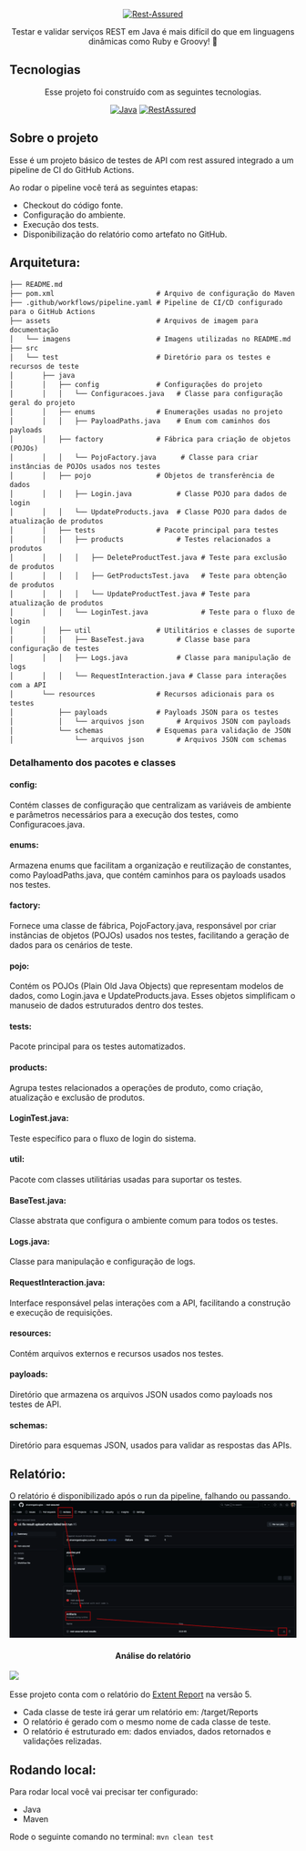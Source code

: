<p align="center">
  <a href="https://unform.dev">
    <img src="https://encrypted-tbn0.gstatic.com/images?q=tbn:ANd9GcTx2BoZf-nQXK6CNdeFsXyl590aWMnnd_x3og&s" alt="Rest-Assured" />
  </a>
</p>

<p align="center">Testar e validar serviços REST em Java é mais difícil do que em linguagens dinâmicas como Ruby e Groovy! 🚀</p>

## Tecnologias
<div align="center">

Esse projeto foi construído com as seguintes tecnologias.

[![Java](https://img.shields.io/badge/Java-8.x.x-blue?style=for-the-badge&logo=Java&color=red)](https://www.oracle.com/br/java/technologies/javase/jdk11-archive-downloads.html)<space><space>
[![RestAssured](https://img.shields.io/badge/Rest_Assured-5.3.0-blue?style=for-the-badge&logo=&color=greenm)](https://rest-assured.io/)<space><space>


</div>

## Sobre o projeto

Esse é um projeto básico de testes de API com rest assured integrado a um pipeline de CI do GitHub Actions.

Ao rodar o pipeline você terá as seguintes etapas:
- Checkout do código fonte.
- Configuração do ambiente.
- Execução dos tests.
- Disponibilização do relatório como artefato no GitHub.

## Arquitetura:

```
├── README.md
├── pom.xml                         # Arquivo de configuração do Maven
├── .github/workflows/pipeline.yaml # Pipeline de CI/CD configurado para o GitHub Actions
├── assets                          # Arquivos de imagem para documentação
│   └── imagens                     # Imagens utilizadas no README.md
├── src
│   └── test                        # Diretório para os testes e recursos de teste
│       ├── java
│       │   ├── config              # Configurações do projeto
│       │   │   └── Configuracoes.java   # Classe para configuração geral do projeto
│       │   ├── enums               # Enumerações usadas no projeto
│       │   │   ├── PayloadPaths.java    # Enum com caminhos dos payloads
│       │   ├── factory             # Fábrica para criação de objetos (POJOs)
│       │   │   └── PojoFactory.java      # Classe para criar instâncias de POJOs usados nos testes
│       │   ├── pojo                # Objetos de transferência de dados
│       │   │   ├── Login.java           # Classe POJO para dados de login
│       │   │   └── UpdateProducts.java  # Classe POJO para dados de atualização de produtos
│       │   ├── tests               # Pacote principal para testes
│       │   │   ├── products             # Testes relacionados a produtos
│       │   │   │   ├── DeleteProductTest.java # Teste para exclusão de produtos
│       │   │   │   ├── GetProductsTest.java   # Teste para obtenção de produtos
│       │   │   │   └── UpdateProductTest.java # Teste para atualização de produtos
│       │   │   └── LoginTest.java             # Teste para o fluxo de login
│       │   ├── util                # Utilitários e classes de suporte
│       │   │   ├── BaseTest.java        # Classe base para configuração de testes
│       │   │   ├── Logs.java            # Classe para manipulação de logs
│       │   │   └── RequestInteraction.java # Classe para interações com a API
│       └── resources               # Recursos adicionais para os testes
│           ├── payloads            # Payloads JSON para os testes
│           │   └── arquivos json        # Arquivos JSON com payloads
│           └── schemas             # Esquemas para validação de JSON
│               └── arquivos json        # Arquivos JSON com schemas

```

### Detalhamento dos pacotes e classes
#### config: 
Contém classes de configuração que centralizam as variáveis de ambiente e parâmetros necessários para a execução dos testes, como Configuracoes.java.

#### enums: 
Armazena enums que facilitam a organização e reutilização de constantes, como PayloadPaths.java, que contém caminhos para os payloads usados nos testes.

#### factory: 
Fornece uma classe de fábrica, PojoFactory.java, responsável por criar instâncias de objetos (POJOs) usados nos testes, facilitando a geração de dados para os cenários de teste.

#### pojo:
Contém os POJOs (Plain Old Java Objects) que representam modelos de dados, como Login.java e UpdateProducts.java. Esses objetos simplificam o manuseio de dados estruturados dentro dos testes.

#### tests: 
Pacote principal para os testes automatizados.

#### products: 
Agrupa testes relacionados a operações de produto, como criação, atualização e exclusão de produtos.

#### LoginTest.java:
Teste específico para o fluxo de login do sistema.

#### util:
Pacote com classes utilitárias usadas para suportar os testes.

#### BaseTest.java: 
Classe abstrata que configura o ambiente comum para todos os testes.

#### Logs.java: 
Classe para manipulação e configuração de logs.

#### RequestInteraction.java: 
Interface responsável pelas interações com a API, facilitando a construção e execução de requisições.

#### resources:
Contém arquivos externos e recursos usados nos testes.

#### payloads:
Diretório que armazena os arquivos JSON usados como payloads nos testes de API.

#### schemas:
Diretório para esquemas JSON, usados para validar as respostas das APIs.


## Relatório:
O relatório é disponibilizado após o run da pipeline, falhando ou passando.
<img src="assets/maven-actions.png">

<div align="center">

#### Análise do relatório
</div>
<img src="https://automationtesting.in/wp-content/uploads/2017/02/Extent-Report-V3.gif">

Esse projeto conta com o relatório do [Extent Report](https://extentreports.com/docs/versions/5/java/index.html) na versão 5.

- Cada classe de teste irá gerar um relatório em: /target/Reports
- O relatório é gerado com o mesmo nome de cada classe de teste.
- O relatório é estruturado em: dados enviados, dados retornados e validações relizadas.


## Rodando local:
Para rodar local você vai precisar ter configurado:
- Java
- Maven

Rode o seguinte comando no terminal:
`mvn clean test`

